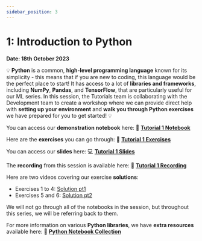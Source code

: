 ```yaml
---
sidebar_position: 3
---
```


# 1: Introduction to Python

**Date: 18th October 2023**

💡 **Python** is a common, **high-level programming language** known for its simplicity - this means that if you are new to coding, this language would be the perfect place to start! It has access to a lot of **libraries and frameworks**, including **NumPy**, **Pandas**, and **TensorFlow**, that are particularly useful for our ML series. In this session, the Tutorials team is collaborating with the Development team to create a workshop where we can provide direct help with **setting up your environment** and **walk you through Python exercises** we have prepared for you to get started! 💡

You can access our **demonstration notebook** here: 📘 [**Tutorial 1 Notebook**](https://github.com/UCLAIS/ml-tutorials-season-4/blob/main/week-1/1_1_introduction_to_python.ipynb)

Here are the **exercises** you can go through: 📘 [**Tutorial 1 Exercises**](https://github.com/UCLAIS/ml-tutorials-season-4/blob/main/week-1/1_2_python_exercises.ipynb)

You can access our **slides** here: 💻 [**Tutorial 1 Slides**](https://www.canva.com/design/DAFmvE-ptx0/lyY0SiOcjgSxrb201KcC8w/edit)

The **recording** from this session is available here: 🎤 [**Tutorial 1 Recording**](https://www.youtube.com/watch?v=adnK-hc2DmY)

Here are two videos covering our exercise **solutions**:

- Exercises 1 to 4: [Solution pt1](https://www.youtube.com/watch?v=qmHgg0IR680)
- Exercises 5 and 6: [Solution pt2](https://www.youtube.com/watch?v=3Kmt0qmibrg&t=150s)

We will not go through all of the notebooks in the session, but throughout this series, we will be referring back to them.

For more information on various **Python libraries**, we have **extra resources** available here: 📘 [**Python Notebook Collection**](https://github.com/UCLAIS/ml-tutorials-season-4/tree/main/week-1)
